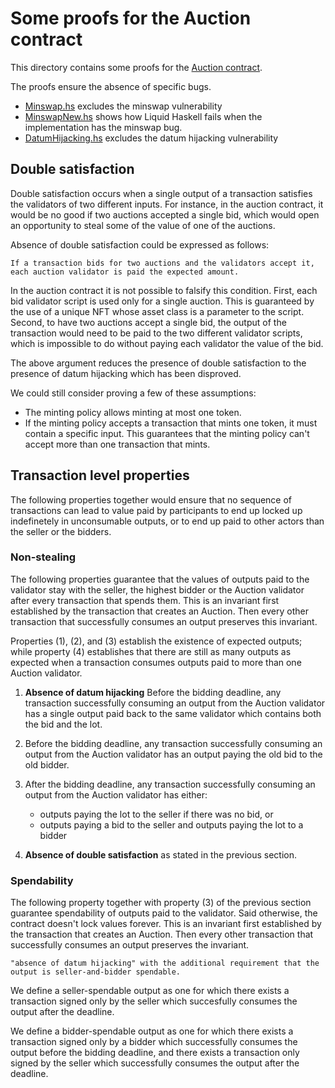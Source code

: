 # Some proofs for the Auction contract

This directory contains some proofs for the [Auction contract][auction-contract].

The proofs ensure the absence of specific bugs.

* [Minswap.hs](./Minswap.hs) excludes the minswap vulnerability
* [MinswapNew.hs](./MinswapNew.hs) shows how Liquid Haskell fails when
  the implementation has the minswap bug.
* [DatumHijacking.hs](./DatumHijacking.hs) excludes the datum hijacking vulnerability

## Double satisfaction

Double satisfaction occurs when a single output of a
transaction satisfies the validators of two different inputs.
For instance, in the auction contract, it would be no good
if two auctions accepted a single bid, which would open an
opportunity to steal some of the value of one of the auctions.

Absence of double satisfaction could be expressed as follows:

    If a transaction bids for two auctions and the validators accept it,
    each auction validator is paid the expected amount.

In the auction contract it is not possible to falsify this condition.
First, each bid validator script is used only for a single auction.
This is guaranteed by the use of a unique NFT whose asset
class is a parameter to the script. Second, to have two
auctions accept a single bid, the output of the transaction
would need to be paid to the two different validator scripts,
which is impossible to do without paying each validator the
value of the bid.

The above argument reduces the presence of double satisfaction
to the presence of datum hijacking which has been disproved.

We could still consider proving a few of these assumptions:

* The minting policy allows minting at most one token.
* If the minting policy accepts a transaction that mints one token,
  it must contain a specific input. This guarantees that the minting
  policy can't accept more than one transaction that mints.

[auction-contract]: https://github.com/tweag/plutus-libs/blob/main/examples/src/Auction.hs

## Transaction level properties

The following properties together would ensure that no sequence of
transactions can lead to value paid by participants to end up locked
up indefinetely in unconsumable outputs, or to end up paid to other
actors than the seller or the bidders.

### Non-stealing

The following properties guarantee that the values of outputs paid to the
validator stay with the seller, the highest bidder or the Auction validator
after every transaction that spends them. This is an invariant first
established by the transaction that creates an Auction. Then every other
transaction that successfully consumes an output preserves this invariant.

Properties (1), (2), and (3) establish the existence of expected outputs;
while property (4) establishes that there are still as many outputs as
expected when a transaction consumes outputs paid to more than one Auction
validator.

1. **Absence of datum hijacking**
   Before the bidding deadline, any transaction successfully consuming an
   output from the Auction validator has a single output paid back to the
   same validator which contains both the bid and the lot.

2. Before the bidding deadline, any transaction successfully consuming an
   output from the Auction validator has an output paying the old bid to
   the old bidder.

3. After the bidding deadline, any transaction successfully consuming an output
   from the Auction validator has either:
    * outputs paying the lot to the seller if there was no bid, or
    * outputs paying a bid to the seller and outputs paying the lot to a bidder

4. **Absence of double satisfaction** as stated in the previous section.

### Spendability

The following property together with property (3) of the previous section
guarantee spendability of outputs paid to the validator. Said otherwise, the
contract doesn't lock values forever. This is an invariant first established
by the transaction that creates an Auction. Then every other transaction that
successfully consumes an output preserves the invariant.

    "absence of datum hijacking" with the additional requirement that the
    output is seller-and-bidder spendable.

We define a seller-spendable output as one for which there exists a transaction
signed only by the seller which succesfully consumes the output after the
deadline.

We define a bidder-spendable output as one for which there exists a transaction
signed only by a bidder which successfully consumes the output before the
bidding deadline, and there exists a transaction only signed by the seller
which successfully consumes the output after the deadline.
